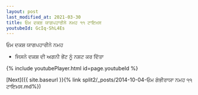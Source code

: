 ```yaml
---
layout: post
last_modified_at: 2021-03-30
title: ਓਮ ਦਕਸ਼ ਯਾਗਪਹਾਰੀਨੇ ਨਮਹ ੧੧ ਟਾਇਮਸ
youtubeId: GcIq-ShL4Es
---
```

 
 
 ਓਮ ਦਕਸ਼ ਯਾਗਪਹਾਰੀਨੇ ਨਮਹ  
 
 -  ਜਿਸਨੇ ਦਕਸ਼ ਦੀ ਅਗਨੀ ਭੇਂਟ ਨੂੰ ਨਸ਼ਟ ਕਰ ਦਿੱਤਾ 
 
  
 
  
 
 
 
 
 
 


{% include youtubePlayer.html id=page.youtubeId %}
 
[Next]({{ site.baseurl }}{% link  split2/_posts/2014-10-04-ਓਮ ਗੰਭੀਰਾਯਾ ਨਮਹ ੧੧ ਟਾਇਮਸ.md%})
 
